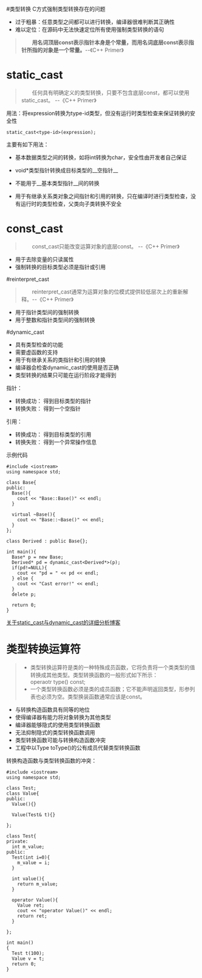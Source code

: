 #类型转换
C方式强制类型转换存在的问题

* 过于粗暴：任意类型之间都可以进行转换，编译器很难判断其正确性
* 难以定位：在源码中无法快速定位所有使用强制类型转换的语句 

>&emsp;&emsp;__用名词顶层const表示指针本身是个常量，而用名词底层const表示指针所指的对象是一个常量。__--《C++ Primer》

# static_cast

>&emsp;&emsp;任何具有明确定义的类型转换，只要不包含底层const，都可以使用static_cast。 --《C++ Primer》  

用法：将expression转换为type-id类型，但没有运行时类型检查来保证转换的安全性
    

    static_cast<type-id>(expression);
主要有如下用法：  

*  基本数据类型之间的转换，如将int转换为char，安全性由开发者自己保证


* void*类型指针转换成目标类型的__空指针__

* 不能用于__基本类型指针__间的转换

* 用于有继承关系类对象之间指针和引用的转换，只在编译时进行类型检查，没有运行时的类型检查，父类向子类转换不安全

# const_cast

>&emsp;&emsp;const_cast只能改变运算对象的底层const。 --《C++ Primer》

* 用于去除变量的只读属性
* 强制转换的目标类型必须是指针或引用

#reinterpret_cast
>&emsp;&emsp;reinterpret_cast通常为运算对象的位模式提供较低层次上的重新解释。--《C++ Primer》

* 用于指针类型间的强制转换
* 用于整数和指针类型间的强制转换

#dynamic_cast
* 具有类型检查的功能
* 需要虚函数的支持
* 用于有继承关系的类指针和引用的转换  
* 编译器会检查dynamic_cast的使用是否正确
* 类型转换的结果只可能在运行阶段才能得到

指针：

  * 转换成功： 得到目标类型的指针
  * 转换失败： 得到一个空指针    

引用：

  * 转换成功： 得到目标类型的引用
  * 转换失败： 得到一个异常操作信息 

示例代码

    #include <iostream>
    using namespace std;
    
    class Base{
    public:
      Base(){
        cout << "Base::Base()" << endl;
      }
    
      virtual ~Base(){
        cout << "Base::~Base()" << endl;
      }
    };
    
    class Derived : public Base{};
    
    int main(){
      Base* p = new Base;
      Derived* pd = dynamic_cast<Derived*>(p);
      if(pd!=NULL){
        cout << "pd = " << pd << endl;
      } else {
        cout << "Cast error!" << endl;
      }
      delete p;
    
      return 0;
    }

[关于static_cast与dynamic_cast的详细分析博客](https://blog.csdn.net/qq_26849233/article/details/62218385)

# 类型转换运算符
> * 类型转换运算符是类的一种特殊成员函数，它将负责将一个类类型的值转换成其他类型。类型转换函数的一般形式如下所示：  
    operaotr type() const;
> * 一个类型转换函数必须是类的成员函数；它不能声明返回类型，形参列表也必须为空。类型换装函数通常应该是const。

* 与转换构造函数具有同等的地位
* 使得编译器有能力将对象转换为其他类型
* 编译器能够隐式的使用类型转换函数
* 无法抑制隐式的类型转换函数调用
* 类型转换函数可能与转换构造函数冲突
* 工程中以Type toType()的公有成员代替类型转换函数

转换构造函数与类型转换函数的冲突：

    #include <iostream>
    using namespace std;
      
    class Test;   
    class Value{
    public:
      Value(){}
    
      Value(Test& t){}
    
    };
    
    class Test{
    private:
      int m_value;
    public:
      Test(int i=0){
        m_value = i;
      }
    
      int value(){
        return m_value;
      }
    
      operator Value(){
        Value ret;
    	cout << "operator Value()" << endl;
    	return ret;
      }
    
    };
    
    int main()
    {
      Test t(100);
      Value v = t;
      return 0;
    }